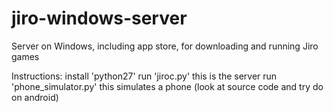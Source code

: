 # jiro-windows-server
Server on Windows, including app store, for downloading and running Jiro games

Instructions:
	install 'python27'
	run 'jiroc.py'				this is the server
	run 'phone_simulator.py'	this simulates a phone (look at source code and try do on android)